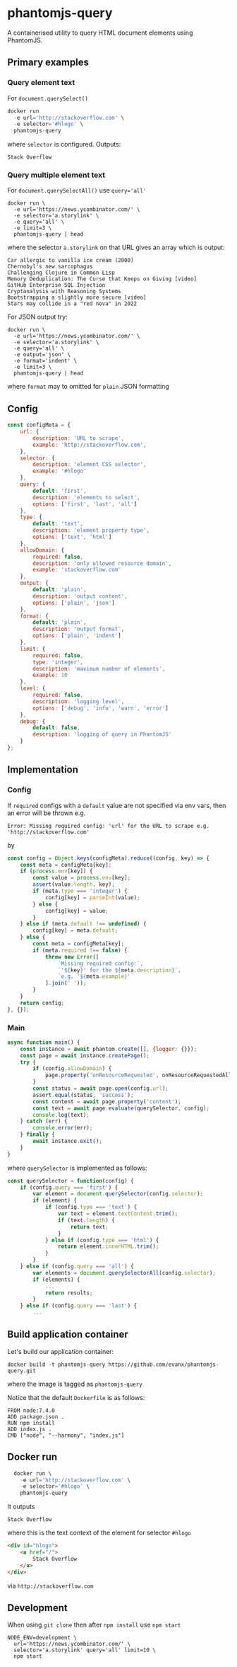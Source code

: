 
# phantomjs-query

A containerised utility to query HTML document elements using PhantomJS.

## Primary examples

### Query element text

For `document.querySelect()`
```javascript
docker run
  -e url='http://stackoverflow.com' \
  -e selector='#hlogo' \
  phantomjs-query
```
where `selector` is configured. Outputs:
```
Stack Overflow
```

### Query multiple element text

For `document.querySelectAll()` use `query='all'`
```
docker run \
  -e url='https://news.ycombinator.com/' \
  -e selector='a.storylink' \
  -e query='all' \
  -e limit=3 \
  phantomjs-query | head
```
where the selector `a.storylink` on that URL gives an array which is output:
```
Car allergic to vanilla ice cream (2000)
Chernobyl's new sarcophagus
Challenging Clojure in Common Lisp
Memory Deduplication: The Curse that Keeps on Giving [video]
GitHub Enterprise SQL Injection
Cryptanalysis with Reasoning Systems
Bootstrapping a slightly more secure [video]
Stars may collide in a "red nova" in 2022
```

For JSON output try:
```
docker run \
  -e url='https://news.ycombinator.com/' \
  -e selector='a.storylink' \
  -e query='all' \
  -e output='json' \
  -e format='indent' \
  -e limit=3 \  
  phantomjs-query | head
```
where `format` may to omitted for `plain` JSON formatting

## Config

```javascript
const configMeta = {
    url: {
        description: 'URL to scrape',
        example: 'http://stackoverflow.com',
    },
    selector: {
        description: 'element CSS selector',
        example: '#hlogo'
    },
    query: {
        default: 'first',
        description: 'elements to select',
        options: ['first', 'last', 'all']
    },
    type: {
        default: 'text',
        description: 'element property type',
        options: ['text', 'html']
    },
    allowDomain: {
        required: false,
        description: 'only allowed resource domain',
        example: 'stackoverflow.com'
    },
    output: {
        default: 'plain',
        description: 'output content',
        options: ['plain', 'json']
    },
    format: {
        default: 'plain',
        description: 'output format',
        options: ['plain', 'indent']
    },
    limit: {
        required: false,
        type: 'integer',
        description: 'maximum number of elements',
        example: 10
    },
    level: {
        required: false,
        description: 'logging level',
        options: ['debug', 'info', 'warn', 'error']
    },
    debug: {
        default: false,
        description: 'logging of query in PhantomJS'
    }
};
```


## Implementation

### Config

If `required` configs with a `default` value are not specified via env vars, then an error will be thrown e.g.
```
Error: Missing required config: 'url' for the URL to scrape e.g. 'http://stackoverflow.com'
```
by
```javascript
const config = Object.keys(configMeta).reduce((config, key) => {
    const meta = configMeta[key];
    if (process.env[key]) {
        const value = process.env[key];
        assert(value.length, key);
        if (meta.type === 'integer') {
            config[key] = parseInt(value);
        } else {
            config[key] = value;
        }
    } else if (meta.default !== undefined) {
        config[key] = meta.default;
    } else {
        const meta = configMeta[key];
        if (meta.required !== false) {
            throw new Error([
                `Missing required config:`,
                `'${key}' for the ${meta.description}`,
                `e.g. '${meta.example}'`
            ].join(' '));
        }
    }
    return config;
}, {});
```

### Main

```javascript
async function main() {
    const instance = await phantom.create([], {logger: {}});
    const page = await instance.createPage();
    try {
        if (config.allowDomain) {
            page.property('onResourceRequested', onResourceRequestedAllowDomain, config.allowDomain);
        }
        const status = await page.open(config.url);
        assert.equal(status, 'success');
        const content = await page.property('content');
        const text = await page.evaluate(querySelector, config);
        console.log(text);
    } catch (err) {
        console.error(err);
    } finally {
        await instance.exit();
    }
}
```
where `querySelector` is implemented as follows:
```javascript
const querySelector = function(config) {
    if (config.query === 'first') {
        var element = document.querySelector(config.selector);
        if (element) {
            if (config.type === 'text') {
                var text = element.textContent.trim();
                if (text.length) {
                    return text;
                }
            } else if (config.type === 'html') {
                return element.innerHTML.trim();
            }
        }
    } else if (config.query === 'all') {
        var elements = document.querySelectorAll(config.selector);
        if (elements) {
            ...
            return results;
        }
    } else if (config.query === 'last') {
        ...
```

## Build application container

Let's build our application container:
```shell
docker build -t phantomjs-query https://github.com/evanx/phantomjs-query.git
```
where the image is tagged as `phantomjs-query`

Notice that the default `Dockerfile` is as follows:
```
FROM node:7.4.0
ADD package.json .
RUN npm install
ADD index.js .
CMD ["node", "--harmony", "index.js"]
```

## Docker run

```javascript
  docker run \
    -e url='http://stackoverflow.com' \
    -e selector='#hlogo' \
    phantomjs-query
```
It outputs
```
Stack Overflow
```
where this is the text context of the element for selector `#hlogo`
```html
<div id="hlogo">
    <a href="/">
        Stack Overflow
    </a>
</div>
```
via `http://stackoverflow.com`


## Development

When using `git clone` then after `npm install` use `npm start`
```
NODE_ENV=development \
  url='https://news.ycombinator.com/' \
  selector='a.storylink' query='all' limit=10 \
  npm start
```
